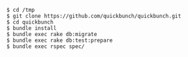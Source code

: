 

    $ cd /tmp
    $ git clone https://github.com/quickbunch/quickbunch.git
    $ cd quickbunch
    $ bundle install
    $ bundle exec rake db:migrate
    $ bundle exec rake db:test:prepare
    $ bundle exec rspec spec/

